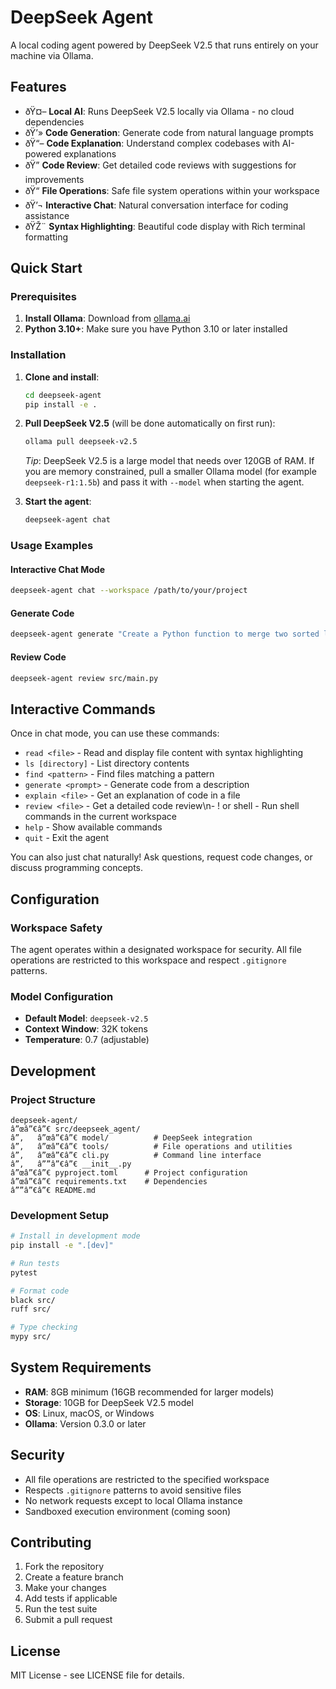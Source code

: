 ﻿# DeepSeek Agent

A local coding agent powered by DeepSeek V2.5 that runs entirely on your machine via Ollama.

## Features

- ðŸ¤– **Local AI**: Runs DeepSeek V2.5 locally via Ollama - no cloud dependencies
- ðŸ’» **Code Generation**: Generate code from natural language prompts
- ðŸ“– **Code Explanation**: Understand complex codebases with AI-powered explanations
- ðŸ” **Code Review**: Get detailed code reviews with suggestions for improvements
- ðŸ“ **File Operations**: Safe file system operations within your workspace
- ðŸ’¬ **Interactive Chat**: Natural conversation interface for coding assistance
- ðŸŽ¨ **Syntax Highlighting**: Beautiful code display with Rich terminal formatting

## Quick Start

### Prerequisites

1. **Install Ollama**: Download from [ollama.ai](https://ollama.ai)
2. **Python 3.10+**: Make sure you have Python 3.10 or later installed

### Installation

1. **Clone and install**:
   ```bash
   cd deepseek-agent
   pip install -e .
   ```

2. **Pull DeepSeek V2.5** (will be done automatically on first run):
   ```bash
   ollama pull deepseek-v2.5
   ```
   *Tip*: DeepSeek V2.5 is a large model that needs over 120GB of RAM. If you are memory constrained, pull a smaller Ollama model (for example `deepseek-r1:1.5b`) and pass it with `--model` when starting the agent.

3. **Start the agent**:
   ```bash
   deepseek-agent chat
   ```

### Usage Examples

#### Interactive Chat Mode
```bash
deepseek-agent chat --workspace /path/to/your/project
```

#### Generate Code
```bash
deepseek-agent generate "Create a Python function to merge two sorted lists" --output merge.py
```

#### Review Code
```bash
deepseek-agent review src/main.py
```

## Interactive Commands

Once in chat mode, you can use these commands:

- `read <file>` - Read and display file content with syntax highlighting
- `ls [directory]` - List directory contents
- `find <pattern>` - Find files matching a pattern
- `generate <prompt>` - Generate code from a description
- `explain <file>` - Get an explanation of code in a file
- `review <file>` - Get a detailed code review\n- ! <command> or shell <command> - Run shell commands in the current workspace
- `help` - Show available commands
- `quit` - Exit the agent

You can also just chat naturally! Ask questions, request code changes, or discuss programming concepts.

## Configuration

### Workspace Safety
The agent operates within a designated workspace for security. All file operations are restricted to this workspace and respect `.gitignore` patterns.

### Model Configuration
- **Default Model**: `deepseek-v2.5`
- **Context Window**: 32K tokens
- **Temperature**: 0.7 (adjustable)

## Development

### Project Structure
```
deepseek-agent/
â”œâ”€â”€ src/deepseek_agent/
â”‚   â”œâ”€â”€ model/          # DeepSeek integration
â”‚   â”œâ”€â”€ tools/          # File operations and utilities  
â”‚   â”œâ”€â”€ cli.py          # Command line interface
â”‚   â””â”€â”€ __init__.py
â”œâ”€â”€ pyproject.toml      # Project configuration
â”œâ”€â”€ requirements.txt    # Dependencies
â””â”€â”€ README.md
```

### Development Setup
```bash
# Install in development mode
pip install -e ".[dev]"

# Run tests
pytest

# Format code
black src/
ruff src/

# Type checking
mypy src/
```

## System Requirements

- **RAM**: 8GB minimum (16GB recommended for larger models)
- **Storage**: 10GB for DeepSeek V2.5 model
- **OS**: Linux, macOS, or Windows
- **Ollama**: Version 0.3.0 or later

## Security

- All file operations are restricted to the specified workspace
- Respects `.gitignore` patterns to avoid sensitive files
- No network requests except to local Ollama instance
- Sandboxed execution environment (coming soon)

## Contributing

1. Fork the repository
2. Create a feature branch
3. Make your changes
4. Add tests if applicable
5. Run the test suite
6. Submit a pull request

## License

MIT License - see LICENSE file for details.

